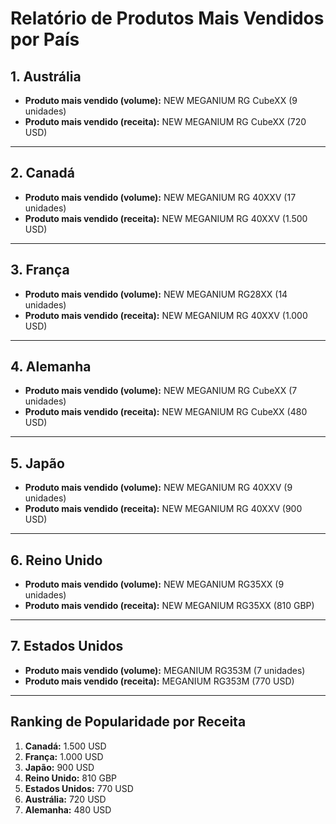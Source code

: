 # Relatório de Produtos Mais Vendidos por País

## 1. Austrália
- **Produto mais vendido (volume):** NEW MEGANIUM RG CubeXX (9 unidades)  
- **Produto mais vendido (receita):** NEW MEGANIUM RG CubeXX (720 USD)  

---

## 2. Canadá
- **Produto mais vendido (volume):** NEW MEGANIUM RG 40XXV (17 unidades)  
- **Produto mais vendido (receita):** NEW MEGANIUM RG 40XXV (1.500 USD)  

---

## 3. França
- **Produto mais vendido (volume):** NEW MEGANIUM RG28XX (14 unidades)  
- **Produto mais vendido (receita):** NEW MEGANIUM RG 40XXV (1.000 USD)  

---

## 4. Alemanha
- **Produto mais vendido (volume):** NEW MEGANIUM RG CubeXX (7 unidades)  
- **Produto mais vendido (receita):** NEW MEGANIUM RG CubeXX (480 USD)  

---

## 5. Japão
- **Produto mais vendido (volume):** NEW MEGANIUM RG 40XXV (9 unidades)  
- **Produto mais vendido (receita):** NEW MEGANIUM RG 40XXV (900 USD)  

---

## 6. Reino Unido
- **Produto mais vendido (volume):** NEW MEGANIUM RG35XX (9 unidades)  
- **Produto mais vendido (receita):** NEW MEGANIUM RG35XX (810 GBP)  

---

## 7. Estados Unidos
- **Produto mais vendido (volume):** MEGANIUM RG353M (7 unidades)  
- **Produto mais vendido (receita):** MEGANIUM RG353M (770 USD)  

---

## Ranking de Popularidade por Receita
1. **Canadá:** 1.500 USD  
2. **França:** 1.000 USD  
3. **Japão:** 900 USD  
4. **Reino Unido:** 810 GBP  
5. **Estados Unidos:** 770 USD  
6. **Austrália:** 720 USD  
7. **Alemanha:** 480 USD  

